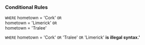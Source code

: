 ### Conditional Rules

`WHERE` hometown = 'Cork' `OR`<br>
hometown = 'Limerick' `OR`<br>
hometown = 'Tralee'<br>

`WHERE` hometown = 'Cork' `OR` 'Tralee' `OR` 'Limerick' <b>is illegal syntax.'</b>

